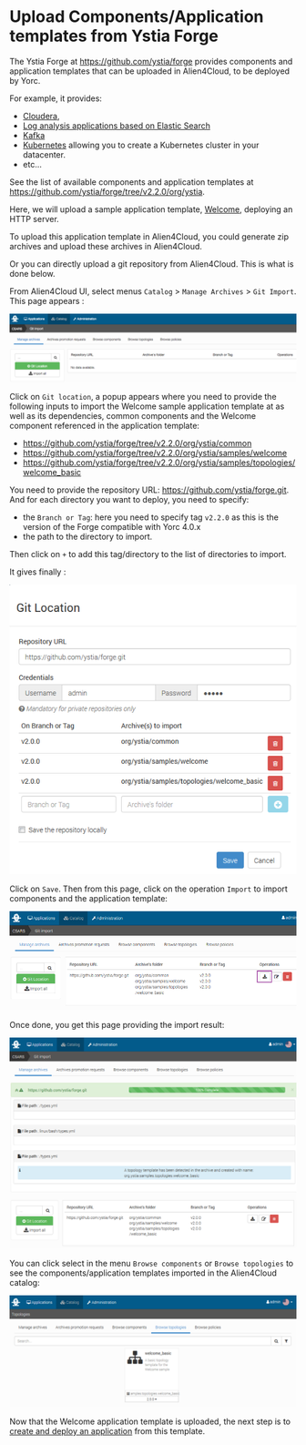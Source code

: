 # Upload Components/Application templates from Ystia Forge

The Ystia Forge at <https://github.com/ystia/forge> provides components and application
templates that can be uploaded in Alien4Cloud, to be deployed by Yorc.

For example, it provides:

* [Cloudera](https://github.com/ystia/forge/tree/v2.2.0/org/ystia/cloudera),
* [Log analysis applications based on Elastic Search](https://github.com/ystia/forge/tree/v2.2.0/org/ystia#topologies-for-log-analysis-based-on-elastic-stack)
* [Kafka](https://github.com/ystia/forge/tree/v2.2.0/org/ystia/kafka)
* [Kubernetes](https://github.com/ystia/forge/tree/v2.2.0/org/ystia/kubernetes)
    allowing you to create a Kubernetes cluster in your datacenter.
* etc...

See the list of available components and application templates at <https://github.com/ystia/forge/tree/v2.2.0/org/ystia>.

Here, we will upload a sample application template, [Welcome](https://github.com/ystia/forge/tree/v2.2.0/org/ystia/samples/topologies/welcome_basic),
deploying an HTTP server.

To upload this application template in Alien4Cloud, you could generate zip archives
and upload these archives in Alien4Cloud.

Or you can directly upload a git repository from Alien4Cloud. This is what is done below.

From Alien4Cloud UI, select menus `Catalog` > `Manage Archives` > `Git Import`.
This page appears :

![Alien4Cloud Catalog Manage Archives](../images/a4cManageArchives.png)

Click on `Git location`, a popup appears where you need to provide the following
inputs to import the Welcome sample application template at as well as its dependencies,
common components and the Welcome component referenced in the application template:

* <https://github.com/ystia/forge/tree/v2.2.0/org/ystia/common>
* <https://github.com/ystia/forge/tree/v2.2.0/org/ystia/samples/welcome>
* <https://github.com/ystia/forge/tree/v2.2.0/org/ystia/samples/topologies/welcome_basic>

You need to provide the repository URL: <https://github.com/ystia/forge.git>.
And for each directory you want to deploy, you need to specify:

* the `Branch or Tag`: here you need to specify tag `v2.2.0` as this is the version of the Forge compatible with Yorc 4.0.x
* the path to the directory to import.

Then click on `+` to add this tag/directory to the list of directories to import.

It gives finally :

![Alien4Cloud Catalog Git Location](../images/a4cGitLocation.png)

Click on `Save`. Then from this page, click on the operation  `Import` to import
components and the application template:

![Alien4Cloud Catalog Git Import](../images/a4cGitImport.png)

Once done, you get this page providing the import result:

![Alien4Cloud Catalog Git Import Result](../images/a4cGitImportResult.png)

You can click select in the menu `Browse components` or `Browse topologies` to see
the components/application templates imported in the Alien4Cloud catalog:

![Alien4Cloud Catalog Topologies](../images/a4cCatalogBrowseTopo.png)

Now that the Welcome application template is uploaded, the next step is to
[create and deploy an application](create_deploy.md) from this template.
